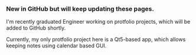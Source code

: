 ### New in GitHub but will keep updating these pages.

I'm recently graduated Engineer working on protfolio projects, which will be added to GitHub shortly.

Currently, my only protfolio project here is a Qt5-based app, which allows keeping notes using calendar based GUI. 

<!---
serveri24h/serveri24h is a ✨ special ✨ repository because its `README.md` (this file) appears on your GitHub profile.
You can click the Preview link to take a look at your changes.

bash toimii näin

```bash
pwd
```

--->
